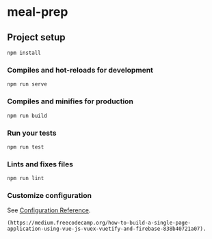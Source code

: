 # meal-prep

## Project setup
```
npm install
```

### Compiles and hot-reloads for development
```
npm run serve
```

### Compiles and minifies for production
```
npm run build
```

### Run your tests
```
npm run test
```

### Lints and fixes files
```
npm run lint
```

### Customize configuration
See [Configuration Reference](https://cli.vuejs.org/config/).
```
(https://medium.freecodecamp.org/how-to-build-a-single-page-application-using-vue-js-vuex-vuetify-and-firebase-838b40721a07).
```
